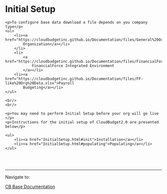 <html>
<body>

<head>
    <meta charset="UTF-8">
    <title>Initial Setup</title>
</head>

<h1 id='pageTop'>Initial Setup</h1>
<div>

    <p>To configure base data download a file depends on you company type</p>
    <ul>
        <li><a href="https://cloudbudgetinc.github.io/Documentation/files/General%20Org%20Data.xlsx">General
            Organization</a></li>
        </li>
        <li>
            <a href="https://cloudbudgetinc.github.io/Documentation/files/FinancialForce%20Integrated%20Environment.xlsx">
                FinancialForce Integrated Environment
            </a></li>
        <li><a href="https://cloudbudgetinc.github.io/Documentation/files/FF-like%20Org%20Data.xlsx">Payroll
            Budgeting</a></li>
    </ul>

    <br/>
    <br/>

    <p>You may need to perform Initial Setup before your org will go live </p>
    <p>Instructions for the initial setup of CloudBudget2.0 are presented below</p>

    <ul>
        <li><a href="InitialSetup.html#init">Installation</a></li>
        <li><a href="InitialSetup.html#populating">Populating</a></li>
    </ul>


</div>
<br/>


<br/>
<hr/>
<div>
    Navigate to:
    <p><a href="https://cloudbudgetinc.github.io/Docsuments/CBCore">CB Base Documentation</a></p>
</div>

<button onclick="topFunction()" id="myBtn" title="Go to top">Top</button>

<script>
    let mybutton = document.getElementById("myBtn");
    window.onscroll = function () {
        scrollFunction()
    };

    function scrollFunction() {
        mybutton.style.display = document.body.scrollTop > 20 || document.documentElement.scrollTop > 20 ? "block" : "none";
    }

    function topFunction() {
        document.body.scrollTop = 0;
        document.documentElement.scrollTop = 0;
    }
</script>

<style>
    #myBtn {
        display: none;
        position: fixed;
        bottom: 20px;
        right: 30px;
        z-index: 99;
        font-size: 18px;
        border: 1px solid #b5e853;
        outline: none;
        background-color: #171717;
        color: #b5e853;
        cursor: pointer;
        padding: 15px;
        border-radius: 4px;
    }

    #myBtn:hover {
        background-color: #181818;
    }

    tr {
        mso-height-source: auto;
    }

    col {
        mso-width-source: auto;
    }

    br {
        mso-data-placement: same-cell;
    }

    .style0 {
        mso-number-format: General;
        text-align: general;
        vertical-align: bottom;
        white-space: nowrap;
        mso-rotate: 0;
        mso-background-source: auto;
        mso-pattern: auto;
        color: black;
        font-size: 10.0pt;
        font-weight: 400;
        font-style: normal;
        text-decoration: none;
        font-family: Arial;
        mso-generic-font-family: auto;
        mso-font-charset: 0;
        border: none;
        mso-protection: locked visible;
        mso-style-name: Normal;
        mso-style-id: 0;
    }

    td {
        mso-style-parent: style0;
        padding-top: 1px;
        padding-right: 1px;
        padding-left: 1px;
        mso-ignore: padding;
        color: black;
        font-size: 10.0pt;
        font-weight: 400;
        font-style: normal;
        text-decoration: none;
        font-family: Arial;
        mso-generic-font-family: auto;
        mso-font-charset: 0;
        mso-number-format: General;
        text-align: general;
        vertical-align: bottom;
        border: none;
        mso-background-source: auto;
        mso-pattern: auto;
        mso-protection: locked visible;
        white-space: nowrap;
        mso-rotate: 0;
    }

    .xl65 {
        mso-style-parent: style0;
        color: #FFE599;
        background: #351C75;
        mso-pattern: #351C75 none;
    }

    .xl66 {
        mso-style-parent: style0;
        color: #FFE599;
        font-size: 14.0pt;
        font-weight: 700;
        background: #351C75;
        mso-pattern: #351C75 none;
    }

    .xl67 {
        mso-style-parent: style0;
        color: black;
    }

    .xl68 {
        mso-style-parent: style0;
        color: black;
        background: yellow;
        mso-pattern: yellow none;
    }

    .xl69 {
        mso-style-parent: style0;
        background: #D9EAD3;
        mso-pattern: #D9EAD3 none;
    }

    .xl70 {
        mso-style-parent: style0;
        background: #CFE2F3;
        mso-pattern: #CFE2F3 none;
    }

    .xl71 {
        mso-style-parent: style0;
        background: #F4CCCC;
        mso-pattern: #F4CCCC none;
    }

    .xl72 {
        mso-style-parent: style0;
        color: #FFF2CC;
        background: #20124D;
        mso-pattern: #20124D none;
    }

    .xl73 {
        mso-style-parent: style0;
        color: yellow;
        background: #0B5394;
        mso-pattern: #0B5394 none;
    }

    .xl74 {
        mso-style-parent: style0;
        color: black;
        font-weight: 700;
        background: #D0E0E3;
        mso-pattern: #D0E0E3 none;
    }

    .xl75 {
        mso-style-parent: style0;
        color: black;
        font-weight: 700;
        background: #CCCCCC;
        mso-pattern: #CCCCCC none;
    }

    .xl76 {
        mso-style-parent: style0;
        color: windowtext;
        font-weight: 700;
        background: #CCCCCC;
        mso-pattern: #CCCCCC none;
    }

    .xl77 {
        mso-style-parent: style0;
        color: black;
        background: #D0E0E3;
        mso-pattern: #D0E0E3 none;
    }

    .xl78 {
        mso-style-parent: style0;
        color: black;
        background: #CCCCCC;
        mso-pattern: #CCCCCC none;
    }

    .xl79 {
        mso-style-parent: style0;
        color: black;
        background: #D9D2E9;
        mso-pattern: #D9D2E9 none;
    }

    .xl80 {
        mso-style-parent: style0;
        color: black;
        background: #CFE2F3;
        mso-pattern: #CFE2F3 none;
    }

    .xl81 {
        mso-style-parent: style0;
        color: black;
        background: #F4CCCC;
        mso-pattern: #F4CCCC none;
    }

    .xl82 {
        mso-style-parent: style0;
        color: blue;
        text-decoration: underline;
        text-underline-style: single;
    }

    .xl83 {
        mso-style-parent: style0;
        color: black;
        white-space: normal;
    }

    .xl84 {
        mso-style-parent: style0;
        color: black;
        background: #D9EAD3;
        mso-pattern: #D9EAD3 none;
    }

    .xl85 {
        mso-style-parent: style0;
        text-align: left;
        background: white;
        mso-pattern: white none;
    }

    .xl86 {
        mso-style-parent: style0;
        color: black;
        text-align: right;
    }

    .xl87 {
        mso-style-parent: style0;
        font-weight: 700;
        background: #D9EAD3;
        mso-pattern: #D9EAD3 none;
    }

    .xl88 {
        mso-style-parent: style0;
        color: black;
        background: #FFF2CC;
        mso-pattern: #FFF2CC none;
    }

    .xl89 {
        mso-style-parent: style0;
        color: windowtext;
    }

    .xl90 {
        mso-style-parent: style0;
        color: #FFE599;
        font-size: 11.0pt;
        font-family: Slack-Lato;
        mso-generic-font-family: auto;
        mso-font-charset: 0;
        text-align: left;
        background: #741B47;
        mso-pattern: #741B47 none;
    }

    .xl91 {
        mso-style-parent: style0;
        font-size: 11.0pt;
    }

    .xl92 {
        mso-style-parent: style0;
        font-size: 23.0pt;
        font-family: Roboto;
        mso-generic-font-family: auto;
        mso-font-charset: 0;
        background: white;
        mso-pattern: white none;
    }

    .xl93 {
        mso-style-parent: style0;
        font-size: 11.0pt;
        text-decoration: underline;
        text-underline-style: single;
    }

    .xl94 {
        mso-style-parent: style0;
        color: black;
        font-size: 12.0pt;
        font-weight: 700;
    }

    .xl95 {
        mso-style-parent: style0;
        color: black;
        font-weight: 700;
    }

    .xl96 {
        mso-style-parent: style0;
        font-family: Roboto;
        mso-generic-font-family: auto;
        mso-font-charset: 0;
        background: white;
        mso-pattern: white none;
    }

    .xl97 {
        mso-style-parent: style0;
        color: black;
        border: none;
    }

    .xl98 {
        mso-style-parent: style0;
        color: #9876AA;
        background: #2B2B2B;
        mso-pattern: #2B2B2B none;
    }

    .xl99 {
        mso-style-parent: style0;
        color: #1D1C1D;
        font-size: 11.0pt;
        font-family: Slack-Lato;
        mso-generic-font-family: auto;
        mso-font-charset: 0;
        text-align: left;
        background: white;
        mso-pattern: white none;
    }

    .xl100 {
        mso-style-parent: style0;
        color: #222222;
        font-family: Publico;
        mso-generic-font-family: auto;
        mso-font-charset: 0;
        text-align: center;
        background: white;
        mso-pattern: white none;
        white-space: normal;
    }

    .xl101 {
        mso-style-parent: style0;
        color: red;
        font-size: 18.0pt;
        font-weight: 700;
        background: black;
        mso-pattern: black none;
    }

    .xl102 {
        mso-style-parent: style0;
        color: #EFEFEF;
        background: #85200C;
        mso-pattern: #85200C none;
        white-space: normal;
    }

    .xl103 {
        mso-style-parent: style0;
        color: #FFE599;
        font-size: 18.0pt;
        text-align: left;
        background: #434343;
        mso-pattern: #434343 none;
    }

    .xl104 {
        mso-style-parent: style0;
        color: #EFEFEF;
        background: #85200C;
        mso-pattern: #85200C none;
    }

    .xl105 {
        mso-style-parent: style0;
        color: #FFE599;
        font-size: 18.0pt;
        background: #434343;
        mso-pattern: #434343 none;
    }

    .xl106 {
        mso-style-parent: style0;
        color: #FFE599;
        font-size: 11.0pt;
        background: #434343;
        mso-pattern: #434343 none;
    }

    .xl107 {
        mso-style-parent: style0;
        color: black;
        text-align: left;
    }

    .xl108 {
        mso-style-parent: style0;
        color: #FFE599;
        background: #434343;
        mso-pattern: #434343 none;
    }

    .xl109 {
        mso-style-parent: style0;
        color: #A61C00;
        background: #FFF2CC;
        mso-pattern: #FFF2CC none;
    }

    .xl110 {
        mso-style-parent: style0;
        color: #1D1C1D;
        font-size: 11.0pt;
        font-family: Slack-Lato;
        mso-generic-font-family: auto;
        mso-font-charset: 0;
        text-align: left;
        background: #F8F8F8;
        mso-pattern: #F8F8F8 none;
        white-space: normal;
    }

    .xl111 {
        mso-style-parent: style0;
        color: #16325C;
        font-weight: 700;
        background: white;
        mso-pattern: white none;
    }

    .xl112 {
        mso-style-parent: style0;
        color: #222222;
        font-weight: 700;
        background: white;
        mso-pattern: white none;
    }

    .xl113 {
        mso-style-parent: style0;
        color: black;
        font-weight: 700;
        white-space: normal;
    }

    .xl114 {
        mso-style-parent: style0;
        color: #D0E0E3;
        background: #434343;
        mso-pattern: #434343 none;
    }

    .xl115 {
        mso-style-parent: style0;
        color: black;
        font-size: 14.0pt;
        font-weight: 700;
    }

    .xl116 {
        mso-style-parent: style0;
        color: black;
        font-size: 14.0pt;
        white-space: normal;
    }

    .xl117 {
        mso-style-parent: style0;
        text-align: left;
        background: #FFF2CC;
        mso-pattern: #FFF2CC none;
    }

    .xl118 {
        mso-style-parent: style0;
        color: black;
        font-size: 14.0pt;
        font-weight: 700;
        white-space: normal;
    }

    .xl119 {
        mso-style-parent: style0;
        color: black;
        font-size: 14.0pt;
        background: lime;
        mso-pattern: lime none;
        white-space: normal;
    }

    .xl120 {
        mso-style-parent: style0;
        color: #080707;
        text-align: left;
        background: #F3F2F2;
        mso-pattern: #F3F2F2 none;
    }

    .xl121 {
        mso-style-parent: style0;
        color: black;
        font-size: 14.0pt;
        background: yellow;
        mso-pattern: yellow none;
        white-space: normal;
    }

    .xl122 {
        mso-style-parent: style0;
        color: #080707;
        text-align: left;
        background: #F3F2F2;
        mso-pattern: #F3F2F2 none;
        white-space: normal;
    }

    .xl123 {
        mso-style-parent: style0;
        color: black;
        mso-number-format: "dd\/mm\/yyyy";
    }

    .xl124 {
        mso-style-parent: style0;
        color: black;
        font-size: 14.0pt;
        background: red;
        mso-pattern: red none;
        white-space: normal;
    }

    .xl125 {
        mso-style-parent: style0;
        color: #CC7832;
        background: #2B2B2B;
        mso-pattern: #2B2B2B none;
    }

    .xl126 {
        mso-style-parent: style0;
        color: windowtext;
        white-space: normal;
    }

    .xl127 {
        mso-style-parent: style0;
        color: #E8BF6A;
        font-weight: 700;
        font-style: italic;
        background: #2B2B2B;
        mso-pattern: #2B2B2B none;
    }

    .xl128 {
        mso-style-parent: style0;
        color: #993300;
        font-size: 11.0pt;
        font-family: DSCDefaultFontRegular;
        mso-generic-font-family: auto;
        mso-font-charset: 0;
        background: white;
        mso-pattern: white none;
    }

    .xl129 {
        mso-style-parent: style0;
        color: #FFF2CC;
        background: #134F5C;
        mso-pattern: #134F5C none;
        white-space: normal;
    }

    .xl130 {
        mso-style-parent: style0;
        color: #FFF2CC;
        background: #134F5C;
        mso-pattern: #134F5C none;
    }

    .xl131 {
        mso-style-parent: style0;
        color: black;
        background: #EA9999;
        mso-pattern: #EA9999 none;
        white-space: normal;
    }

    .xl132 {
        mso-style-parent: style0;
        color: black;
        background: #EA9999;
        mso-pattern: #EA9999 none;
    }

    .xl133 {
        mso-style-parent: style0;
        color: black;
        text-align: left;
        white-space: normal;
    }

    .xl134 {
        mso-style-parent: style0;
        color: black;
        background: #C9DAF8;
        mso-pattern: #C9DAF8 none;
        white-space: normal;
    }

    .xl135 {
        mso-style-parent: style0;
        color: black;
        background: #C9DAF8;
        mso-pattern: #C9DAF8 none;
    }

    .xl136 {
        mso-style-parent: style0;
        color: black;
        background: #FFF2CC;
        mso-pattern: #FFF2CC none;
        white-space: normal;
    }

    .xl137 {
        mso-style-parent: style0;
        color: black;
        font-weight: 700;
        background: #FFF2CC;
        mso-pattern: #FFF2CC none;
    }

    .xl138 {
        mso-style-parent: style0;
        color: black;
        mso-number-format: "d\\-m";
        white-space: normal;
    }

    .xl139 {
        mso-style-parent: style0;
        text-align: left;
        background: white;
        mso-pattern: white none;
        white-space: normal;
    }

    .xl140 {
        mso-style-parent: style0;
        color: black;
        mso-number-format: "d\\-m";
    }

    .xl141 {
        mso-style-parent: style0;
        color: black;
        text-align: right;
        white-space: normal;
    }

    .xl142 {
        mso-style-parent: style0;
        color: #080707;
        text-align: left;
        background: white;
        mso-pattern: white none;
    }

    .xl143 {
        mso-style-parent: style0;
        color: red;
    }

    .xl144 {
        mso-style-parent: style0;
        color: red;
        white-space: normal;
    }

    .xl145 {
        mso-style-parent: style0;
        color: #CC0000;
    }

    .xl146 {
        mso-style-parent: style0;
        color: #CC0000;
        white-space: normal;
    }

    .xl147 {
        mso-style-parent: style0;
        color: #D9EAD3;
        background: #434343;
        mso-pattern: #434343 none;
    }

    .xl148 {
        mso-style-parent: style0;
        color: black;
        mso-number-format: "Short Time";
    }

    .xl149 {
        mso-style-parent: style0;
        color: black;
        text-align: center;
    }

    .xl150 {
        mso-style-parent: style0;
        color: #FFF2CC;
        background: #434343;
        mso-pattern: #434343 none;
    }

    .xl151 {
        mso-style-parent: style0;
        color: #434343;
        background: #434343;
        mso-pattern: #434343 none;
    }

    .xl152 {
        mso-style-parent: style0;
        color: black;
        background: #434343;
        mso-pattern: #434343 none;
    }

    .xl153 {
        mso-style-parent: style0;
        color: black;
        vertical-align: top;
    }

</style>


</body>
</html>